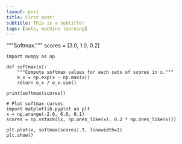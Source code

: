 ```yaml
---
layout: post
title: First post!
subtitle: This is a subtitle!
tags: [note, machine learning]
---
```


"""Softmax."""
    scores = [3.0, 1.0, 0.2]

    import numpy as np

    def softmax(x):
        """Compute softmax values for each sets of scores in x."""
        e_x = np.exp(x - np.max(x))
        return e_x / e_x.sum()

    print(softmax(scores))

    # Plot softmax curves
    import matplotlib.pyplot as plt
    x = np.arange(-2.0, 6.0, 0.1)
    scores = np.vstack([x, np.ones_like(x), 0.2 * np.ones_like(x)])

    plt.plot(x, softmax(scores).T, linewidth=2)
    plt.show()